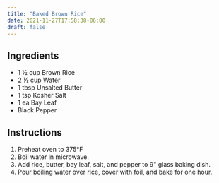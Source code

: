 ```yaml
---
title: "Baked Brown Rice"
date: 2021-11-27T17:58:38-06:00
draft: false
---
```


## Ingredients

- 1 ½ cup Brown Rice
- 2 ½ cup Water
- 1 tbsp Unsalted Butter
- 1 tsp Kosher Salt
- 1 ea Bay Leaf
- Black Pepper

## Instructions

1. Preheat oven to 375°F
2. Boil water in microwave.
3. Add rice, butter, bay leaf, salt, and pepper to 9" glass baking dish.
4. Pour boiling water over rice, cover with foil, and bake for one hour.
